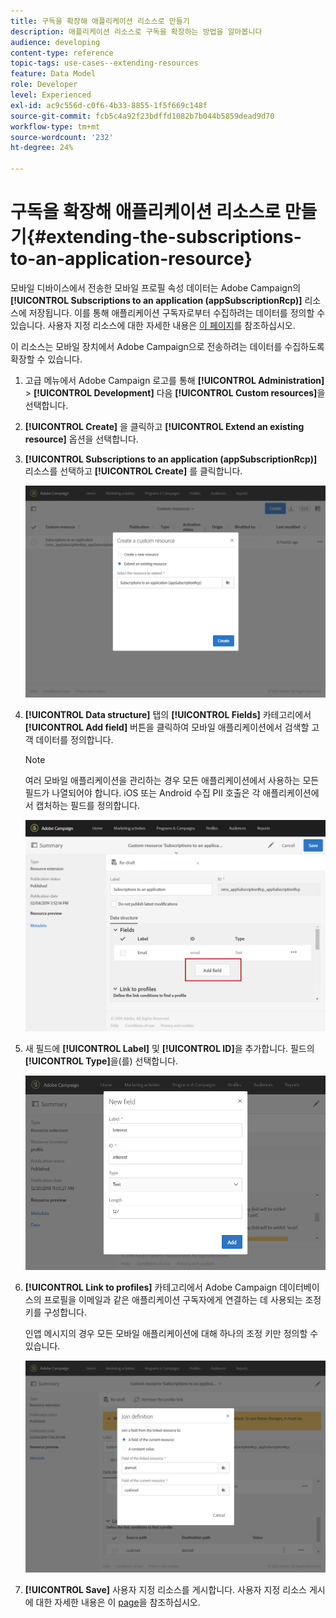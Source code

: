 ```yaml
---
title: 구독을 확장해 애플리케이션 리소스로 만들기
description: 애플리케이션 리소스로 구독을 확장하는 방법을 알아봅니다
audience: developing
content-type: reference
topic-tags: use-cases--extending-resources
feature: Data Model
role: Developer
level: Experienced
exl-id: ac9c556d-c0f6-4b33-8855-1f5f669c148f
source-git-commit: fcb5c4a92f23bdffd1082b7b044b5859dead9d70
workflow-type: tm+mt
source-wordcount: '232'
ht-degree: 24%

---
```


# 구독을 확장해 애플리케이션 리소스로 만들기{#extending-the-subscriptions-to-an-application-resource}

모바일 디바이스에서 전송한 모바일 프로필 속성 데이터는 Adobe Campaign의 **[!UICONTROL Subscriptions to an application (appSubscriptionRcp)]** 리소스에 저장됩니다. 이를 통해 애플리케이션 구독자로부터 수집하려는 데이터를 정의할 수 있습니다. 사용자 지정 리소스에 대한 자세한 내용은 [이 페이지](../../developing/using/key-steps-to-add-a-resource.md)를 참조하십시오.

이 리소스는 모바일 장치에서 Adobe Campaign으로 전송하려는 데이터를 수집하도록 확장할 수 있습니다.

1. 고급 메뉴에서 Adobe Campaign 로고를 통해 **[!UICONTROL Administration]** > **[!UICONTROL Development]** 다음 **[!UICONTROL Custom resources]**&#x200B;을 선택합니다.
1. **[!UICONTROL Create]** 을 클릭하고 **[!UICONTROL Extend an existing resource]** 옵션을 선택합니다.
1. **[!UICONTROL Subscriptions to an application (appSubscriptionRcp)]** 리소스를 선택하고 **[!UICONTROL Create]** 를 클릭합니다.

   ![](assets/in_app_personal_data_4.png)

1. **[!UICONTROL Data structure]** 탭의 **[!UICONTROL Fields]** 카테고리에서 **[!UICONTROL Add field]** 버튼을 클릭하여 모바일 애플리케이션에서 검색할 고객 데이터를 정의합니다.

   >[!NOTE]
   >
   >여러 모바일 애플리케이션을 관리하는 경우 모든 애플리케이션에서 사용하는 모든 필드가 나열되어야 합니다. iOS 또는 Android 수집 PII 호출은 각 애플리케이션에서 캡처하는 필드를 정의합니다.

   ![](assets/in_app_personal_data.png)

1. 새 필드에 **[!UICONTROL Label]** 및 **[!UICONTROL ID]**&#x200B;을 추가합니다. 필드의 **[!UICONTROL Type]**&#x200B;을(를) 선택합니다.

   ![](assets/schema_extension_uc9.png)

1. **[!UICONTROL Link to profiles]** 카테고리에서 Adobe Campaign 데이터베이스의 프로필을 이메일과 같은 애플리케이션 구독자에게 연결하는 데 사용되는 조정 키를 구성합니다.

   인앱 메시지의 경우 모든 모바일 애플리케이션에 대해 하나의 조정 키만 정의할 수 있습니다.

   ![](assets/in_app_personal_data_3.png)

1. **[!UICONTROL Save]** 사용자 지정 리소스를 게시합니다. 사용자 지정 리소스 게시에 대한 자세한 내용은 이 [page](../../developing/using/updating-the-database-structure.md#publishing-a-custom-resource)을 참조하십시오.
